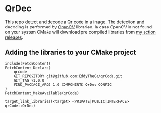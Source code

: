 # QrDec

This repo detect and decode a Qr code in a image.
The detection and decoding is performed by [OpenCV](https://opencv.org/) libraries.
In case OpenCV is not found on your system CMake will download pre compiled libraries from [my action releases](https://github.com/EddyTheCo/install-OpenCV-action).

## Adding the libraries to your CMake project 
```
include(FetchContent)
FetchContent_Declare(
	qrCode
	GIT_REPOSITORY git@github.com:EddyTheCo/qrCode.git
	GIT_TAG v1.0.0 
	FIND_PACKAGE_ARGS 1.0 COMPONENTS QrDec CONFIG  
)
FetchContent_MakeAvailable(qrCode)

target_link_libraries(<target> <PRIVATE|PUBLIC|INTERFACE> qrCode::QrDec)
```








